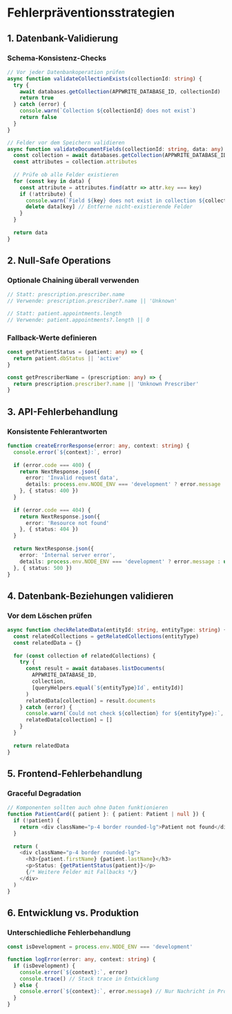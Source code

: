 # Fehlerpräventionsstrategien

## 1. Datenbank-Validierung

### Schema-Konsistenz-Checks
```typescript
// Vor jeder Datenbankoperation prüfen
async function validateCollectionExists(collectionId: string) {
  try {
    await databases.getCollection(APPWRITE_DATABASE_ID, collectionId)
    return true
  } catch (error) {
    console.warn(`Collection ${collectionId} does not exist`)
    return false
  }
}

// Felder vor dem Speichern validieren
async function validateDocumentFields(collectionId: string, data: any) {
  const collection = await databases.getCollection(APPWRITE_DATABASE_ID, collectionId)
  const attributes = collection.attributes
  
  // Prüfe ob alle Felder existieren
  for (const key in data) {
    const attribute = attributes.find(attr => attr.key === key)
    if (!attribute) {
      console.warn(`Field ${key} does not exist in collection ${collectionId}`)
      delete data[key] // Entferne nicht-existierende Felder
    }
  }
  
  return data
}
```

## 2. Null-Safe Operations

### Optionale Chaining überall verwenden
```typescript
// Statt: prescription.prescriber.name
// Verwende: prescription.prescriber?.name || 'Unknown'

// Statt: patient.appointments.length
// Verwende: patient.appointments?.length || 0
```

### Fallback-Werte definieren
```typescript
const getPatientStatus = (patient: any) => {
  return patient.dbStatus || 'active'
}

const getPrescriberName = (prescription: any) => {
  return prescription.prescriber?.name || 'Unknown Prescriber'
}
```

## 3. API-Fehlerbehandlung

### Konsistente Fehlerantworten
```typescript
function createErrorResponse(error: any, context: string) {
  console.error(`${context}:`, error)
  
  if (error.code === 400) {
    return NextResponse.json({
      error: 'Invalid request data',
      details: process.env.NODE_ENV === 'development' ? error.message : undefined
    }, { status: 400 })
  }
  
  if (error.code === 404) {
    return NextResponse.json({
      error: 'Resource not found'
    }, { status: 404 })
  }
  
  return NextResponse.json({
    error: 'Internal server error',
    details: process.env.NODE_ENV === 'development' ? error.message : undefined
  }, { status: 500 })
}
```

## 4. Datenbank-Beziehungen validieren

### Vor dem Löschen prüfen
```typescript
async function checkRelatedData(entityId: string, entityType: string) {
  const relatedCollections = getRelatedCollections(entityType)
  const relatedData = {}
  
  for (const collection of relatedCollections) {
    try {
      const result = await databases.listDocuments(
        APPWRITE_DATABASE_ID,
        collection,
        [queryHelpers.equal(`${entityType}Id`, entityId)]
      )
      relatedData[collection] = result.documents
    } catch (error) {
      console.warn(`Could not check ${collection} for ${entityType}:`, entityId)
      relatedData[collection] = []
    }
  }
  
  return relatedData
}
```

## 5. Frontend-Fehlerbehandlung

### Graceful Degradation
```typescript
// Komponenten sollten auch ohne Daten funktionieren
function PatientCard({ patient }: { patient: Patient | null }) {
  if (!patient) {
    return <div className="p-4 border rounded-lg">Patient not found</div>
  }
  
  return (
    <div className="p-4 border rounded-lg">
      <h3>{patient.firstName} {patient.lastName}</h3>
      <p>Status: {getPatientStatus(patient)}</p>
      {/* Weitere Felder mit Fallbacks */}
    </div>
  )
}
```

## 6. Entwicklung vs. Produktion

### Unterschiedliche Fehlerbehandlung
```typescript
const isDevelopment = process.env.NODE_ENV === 'development'

function logError(error: any, context: string) {
  if (isDevelopment) {
    console.error(`${context}:`, error)
    console.trace() // Stack trace in Entwicklung
  } else {
    console.error(`${context}:`, error.message) // Nur Nachricht in Produktion
  }
}
```

